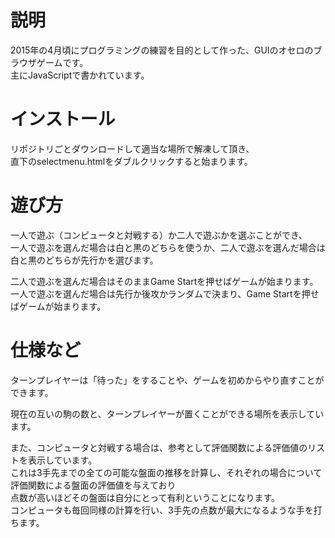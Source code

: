 # 説明
2015年の4月頃にプログラミングの練習を目的として作った、GUIのオセロのブラウザゲームです。  
主にJavaScriptで書かれています。

# インストール
リポジトリごとダウンロードして適当な場所で解凍して頂き、  
直下のselectmenu.htmlをダブルクリックすると始まります。

# 遊び方
一人で遊ぶ（コンピュータと対戦する）か二人で遊ぶかを選ぶことができ、  
一人で遊ぶを選んだ場合は白と黒のどちらを使うか、二人で遊ぶを選んだ場合は白と黒のどちらが先行かを選びます。    

二人で遊ぶを選んだ場合はそのままGame Startを押せばゲームが始まります。  
一人で遊ぶを選んだ場合は先行か後攻かランダムで決まり、Game Startを押せばゲームが始まります。

# 仕様など
ターンプレイヤーは「待った」をすることや、ゲームを初めからやり直すことができます。  

現在の互いの駒の数と、ターンプレイヤーが置くことができる場所を表示しています。   

また、コンピュータと対戦する場合は、参考として評価関数による評価値のリストを表示しています。  
これは3手先までの全ての可能な盤面の推移を計算し、それぞれの場合について評価関数による盤面の評価値を与えており  
点数が高いほどその盤面は自分にとって有利ということになります。  
コンピュータも毎回同様の計算を行い、3手先の点数が最大になるような手を打ちます。
